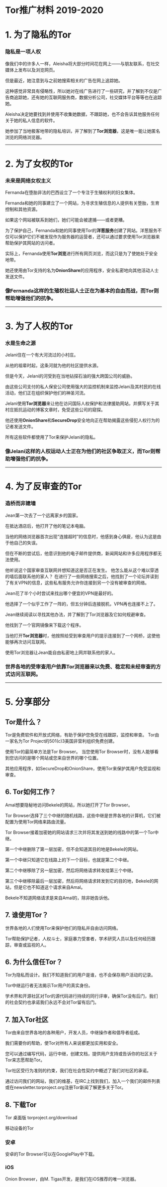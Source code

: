 # Tor推广材料 2019-2020

# 1. 为了隐私的Tor

### 隐私是一项人权

像我们中的许多人一样，Aleisha将大部分时间花在网上——与朋友联系，在社交媒体上发布以及浏览网页。

但是最近，她注意到与之前她搜索相关的广告在网上追踪她。

这种感觉非常具有侵略性，所以她对在线广告进行了一些研究，并了解到不仅是广告商追踪她，还有她的互联网服务商，数据分析公司，社交媒体平台等等也在追踪她。

Aleisha决定她要找到并使用不收集她数据，不跟踪她，也不会告诉其他服务任何关于她的私人信息的软件。

她参加了当地极客地带的隐私培训，并了解到了**Tor浏览器**，这是唯一能让她匿名浏览的网络浏览器。

---

# 2. 为了女权的Tor

### 未来是网络女权主义

Fernanda在堕胎非法的巴西设立了一个专注于生殖权利的妇女集体。

Fernanda和她的同事建立了一个网站，为寻求生殖信息的人提供有关堕胎，生育控制和其他资源。

如果这个网站被联系到她们，她们可能会被逮捕——或者更糟。

为了保护自己，Fernanda和她的同事使用Tor的**洋葱服务**创建了网站。洋葱服务不仅可以保护它们不被发现作为服务器的运营者，还可以通过要求使用Tor浏览器来帮助保护其网站的访问者。

实际上，Fernanda使用**Tor浏览**进行所有网页浏览，而这只是为了使她处于安全地带。

她还使用由Tor支持的名为**OnionShare**的应用程序，安全私密地向其他活动人士发送文件。

### 像Fernanda这样的生殖权社运人士正在为基本的自由而战，而Tor则帮助增强他们的抗争。

---

# 3. 为了人权的Tor

### 水是生命之源

Jelani住在一个有大河流过的小村庄。

从他的祖辈时起，这条河就为他的社区提供水源。

但是今天，Jelani的河受到在当地钻探石油的强大跨国公司的威胁。

由这些公司支付的私人保安公司使用强大的监控机制来监控Jelani及其村民的在线活动，他们正在组织保护他们的神圣河流。

Jelani使用**Tor浏览器**来让他在访问国际人权保护和法律援助网站，并撰写关于其村庄抵抗运动的博客文章时，免受这些公司的窥探。

他还使用**OnionShare**和**SecureDrop**安全地向正在帮助揭露这些侵犯人权行为的记者发送文件。

所有这些软件都使用了Tor来保护Jelani的隐私。

### 像Jelani这样的人权运动人士正在为他们的社区争取正义，而Tor则帮助增强他们的抗争。

---

# 4. 为了反审查的Tor

### 造桥而非建墙

Jean第一次去了一个远离家乡的国家。

在抵达酒店后，他打开了他的笔记本电脑。

当他的网络浏览器首次出现“连接超时”的信息时，他感到身心俱疲，他认为这是由于他自己的失误。

但在不断的尝试后，他意识到他的电子邮件提供商，新闻网站和许多应用程序都无法使用。

他听说这个国家审查互联网并想知道这是否正在发生。
他怎么能从这个难以穿透的墙后面联系他的家人？
在进行了一些网络搜索之后，他找到了一个论坛并读到了有关VPN的信息，这些私有服务允许你连接到另一个没有被审查的网络。

Jean花了半个小时尝试来找出哪个便宜的VPN是最好的。

他选择了一个似乎工作了一阵的，但五分钟后连接脱机，VPN再也连接不上了。

Jean继续阅读以寻找其他办法，并了解到了Tor浏览器及它如何规避审查。

他找到了一个官网镜像来下载这个程序。

当他打开**Tor浏览器**时，他按照给受到审查用户的提示连接到了一个网桥，这使他能够再次访问互联网。

使用Tor浏览器让Jean能自由私密地上网并联系他的家人。

### 世界各地的受审查用户依靠Tor浏览器来以免费、稳定和未经审查的方式访问互联网。

---

# 5. 分享部分

## Tor是什么？

Tor是免费软件和开放式网络，有助于保护您免受在线跟踪，监控和审查。
Tor由一家名为Tor Project的501(c)3美国非营利组织免费创建。

使用Tor的最简单方法是Tor Browser。
当您使用Tor Browser时，没有人能够看到您访问的是哪个网站或您来自世界的哪个位置。

其他应用程序，如SecureDrop和OnionShare，使用Tor来保护其用户免受监视和审查。


## 6. Tor如何工作？

Amal想要隐秘地访问Bekele的网站，所以她打开了Tor Browser。

Tor Browser选择了三个中继的随机线路，这些中继是世界各地的计算机，它们被配置为使用Tor网络来路由流量。

Tor Browser接着加密她的网站请求三次并将其发送到她的线路中的第一个Tor中继。

第一个中继删除了第一层加密，但不会知道其目的地是Bekele的网站。

第一个中继只知道它在线路上的下一个目标，也就是第二个中继。

第二个中继移除了另一层加密，然后将网络请求转发给第三个中继。

第三个中继移除最后一层加密，然后将网络请求转发到它的目的地，Bekele的网站，但是它也不知道这个请求来自Amal。

Bekele不知道网络请求是来自Amal的，除非她告诉他。

## 7. 谁使用Tor？

世界各地的人们使用Tor来保护他们的隐私并自由访问网络。

Tor帮助保护记者，人权斗士，家庭暴力受害者，学术研究人员以及任何经历跟踪，审查或监视的人。

## 6. 为什么信任Tor？

Tor为隐私而设计。我们不知道我们的用户是谁，也不会保存用户活动的记录。

Tor中继运行者无法揭示Tor用户的真实身份。

学术界和开源社区对Tor的源代码进行持续的同行评审，确保Tor没有后门，我们的社会契约也承诺我们永远不会对Tor留有后门。

## 7. 加入Tor社区

Tor由来自世界各地的各种用户，开发人员，中继操作者和倡导者组成。

我们需要你的帮助，使Tor对所有人来说都更加实用和安全。

您可以通过编写代码，运行中继，创建文档，提供用户支持或告诉你的社区关于Tor来志愿帮助Tor。

Tor社区受行为准则的约束，我们在社会性契约中概述了我们对社区的承诺。

通过访问我们的网站，我们的维基，在IRC上找到我们，加入一个我们的邮件列表或在newsletter.torproject.org注册Tor新闻了解更多关于Tor。


## 8. 下载Tor

Tor 桌面版
torproject.org/download

移动设备的Tor
### 安卓
安卓的Tor Browser可以在GooglePlay中下载。

### iOS
Onion Browser，由M. Tigas开发，是我们在iOS推荐的唯一浏览器。

